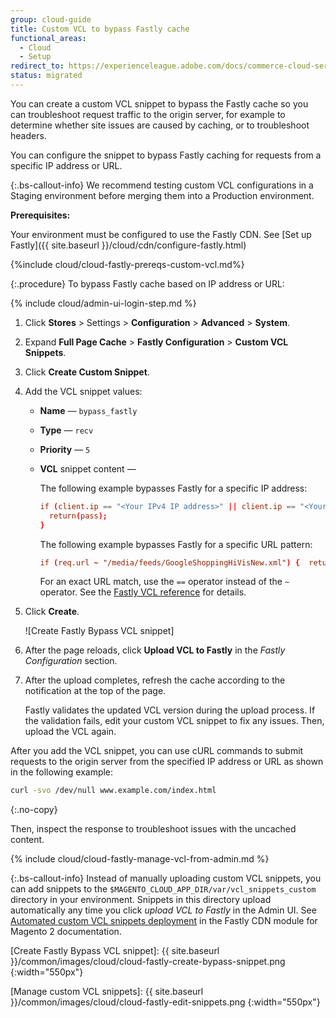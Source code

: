 ```yaml
---
group: cloud-guide
title: Custom VCL to bypass Fastly cache
functional_areas:
  - Cloud
  - Setup
redirect_to: https://experienceleague.adobe.com/docs/commerce-cloud-service/user-guide/cdn/custom-vcl-snippets/fastly-vcl-bypass-to-origin.html
status: migrated
---
```


You can create a custom VCL snippet to bypass the Fastly cache so you can troubleshoot request traffic to the origin server, for example to determine whether site issues are caused by caching, or to troubleshoot headers.

You can configure the snippet to bypass Fastly caching for requests from a specific IP address or URL.

{:.bs-callout-info}
We recommend testing custom VCL configurations in a Staging environment before merging them into a Production environment.

**Prerequisites:**

Your environment must be configured to use the Fastly CDN. See [Set up Fastly]({{ site.baseurl }}/cloud/cdn/configure-fastly.html)

{%include cloud/cloud-fastly-prereqs-custom-vcl.md%}

{:.procedure}
To bypass Fastly cache based on IP address or URL:

{% include cloud/admin-ui-login-step.md %}

1. Click **Stores** > Settings > **Configuration** > **Advanced** > **System**.

1. Expand **Full Page Cache** > **Fastly Configuration** > **Custom VCL Snippets**.

1. Click **Create Custom Snippet**.

1. Add the VCL snippet values:

   -  **Name** — `bypass_fastly`

   -  **Type** — `recv`

   -  **Priority** — `5`

   -  **VCL** snippet content —

      The following example bypasses Fastly for a specific IP address:

      ```conf
      if (client.ip == "<Your IPv4 IP address>" || client.ip == "<Your IPv6 IP address>") {
        return(pass);
      }
      ```

      The following example bypasses Fastly for a specific URL pattern:

      ```conf
      if (req.url ~ "/media/feeds/GoogleShoppingHiVisNew.xml") {  return (pass);}
      ```

      For an exact URL match, use the `==` operator instead of the `~` operator. See the [Fastly VCL reference] for details.

1. Click **Create**.

   ![Create Fastly Bypass VCL snippet]

1. After the page reloads, click **Upload VCL to Fastly** in the *Fastly Configuration* section.

1. After the upload completes, refresh the cache according to the notification at the top of the page.

   Fastly validates the updated VCL version during the upload process. If the validation fails, edit your custom VCL snippet to fix any issues. Then, upload the VCL again.

After you add the VCL snippet, you can use cURL commands to submit requests to the origin server from the specified IP address or URL as shown in the following example:

```bash
curl -svo /dev/null www.example.com/index.html
```
{:.no-copy}

Then, inspect the response to troubleshoot issues with the uncached content.

{% include cloud/cloud-fastly-manage-vcl-from-admin.md %}

 {:.bs-callout-info}
Instead of manually uploading custom VCL snippets, you can add snippets to the `$MAGENTO_CLOUD_APP_DIR/var/vcl_snippets_custom` directory in your environment. Snippets in this directory upload automatically any time you click *upload VCL to Fastly* in the Admin UI. See [Automated custom VCL snippets deployment][] in the Fastly CDN module for Magento 2 documentation.

<!-- Link definitions -->

[Create Fastly Bypass VCL snippet]: {{ site.baseurl }}/common/images/cloud/cloud-fastly-create-bypass-snippet.png
{:width="550px"}

[Manage custom VCL snippets]: {{ site.baseurl }}/common/images/cloud/cloud-fastly-edit-snippets.png
{:width="550px"}

[Checking cache]: https://docs.fastly.com/en/guides/checking-cache#using-curl

[Fastly VCL reference]: https://docs.fastly.com/vcl/

[Automated custom VCL snippets deployment]: https://github.com/fastly/fastly-magento2/blob/master/Documentation/Guides/CUSTOM-VCL-SNIPPETS.md#automated-custom-vcl-snippets-deployment
